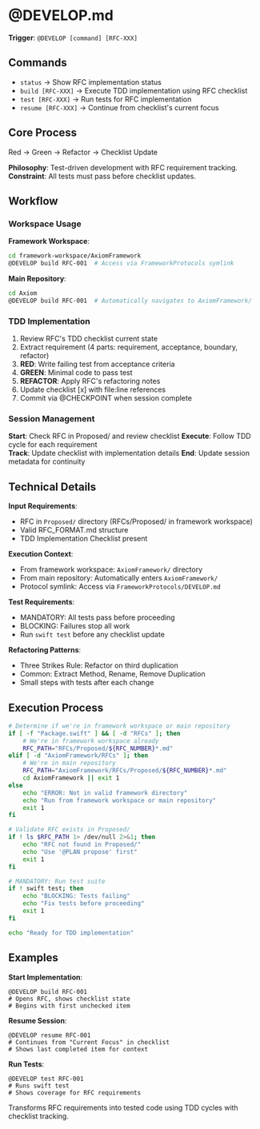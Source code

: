 # @DEVELOP.md

**Trigger**: `@DEVELOP [command] [RFC-XXX]`

## Commands

- `status` → Show RFC implementation status
- `build [RFC-XXX]` → Execute TDD implementation using RFC checklist
- `test [RFC-XXX]` → Run tests for RFC implementation  
- `resume [RFC-XXX]` → Continue from checklist's current focus

## Core Process

Red → Green → Refactor → Checklist Update

**Philosophy**: Test-driven development with RFC requirement tracking.
**Constraint**: All tests must pass before checklist updates.

## Workflow

### Workspace Usage
**Framework Workspace**:
```bash
cd framework-workspace/AxiomFramework
@DEVELOP build RFC-001  # Access via FrameworkProtocols symlink
```

**Main Repository**:
```bash
cd Axiom
@DEVELOP build RFC-001  # Automatically navigates to AxiomFramework/
```

### TDD Implementation
1. Review RFC's TDD checklist current state
2. Extract requirement (4 parts: requirement, acceptance, boundary, refactor)
3. **RED**: Write failing test from acceptance criteria
4. **GREEN**: Minimal code to pass test
5. **REFACTOR**: Apply RFC's refactoring notes
6. Update checklist [x] with file:line references
7. Commit via @CHECKPOINT when session complete

### Session Management
**Start**: Check RFC in Proposed/ and review checklist
**Execute**: Follow TDD cycle for each requirement  
**Track**: Update checklist with implementation details
**End**: Update session metadata for continuity

## Technical Details

**Input Requirements**:
- RFC in `Proposed/` directory (RFCs/Proposed/ in framework workspace)
- Valid RFC_FORMAT.md structure
- TDD Implementation Checklist present

**Execution Context**:
- From framework workspace: `AxiomFramework/` directory
- From main repository: Automatically enters `AxiomFramework/`
- Protocol symlink: Access via `FrameworkProtocols/DEVELOP.md`

**Test Requirements**:
- MANDATORY: All tests pass before proceeding
- BLOCKING: Failures stop all work
- Run `swift test` before any checklist update

**Refactoring Patterns**:
- Three Strikes Rule: Refactor on third duplication
- Common: Extract Method, Rename, Remove Duplication
- Small steps with tests after each change

## Execution Process

```bash
# Determine if we're in framework workspace or main repository
if [ -f "Package.swift" ] && [ -d "RFCs" ]; then
    # We're in framework workspace already
    RFC_PATH="RFCs/Proposed/${RFC_NUMBER}*.md"
elif [ -d "AxiomFramework/RFCs" ]; then
    # We're in main repository
    RFC_PATH="AxiomFramework/RFCs/Proposed/${RFC_NUMBER}*.md"
    cd AxiomFramework || exit 1
else
    echo "ERROR: Not in valid framework directory"
    echo "Run from framework workspace or main repository"
    exit 1
fi

# Validate RFC exists in Proposed/
if ! ls $RFC_PATH 1> /dev/null 2>&1; then
    echo "RFC not found in Proposed/"
    echo "Use '@PLAN propose' first"
    exit 1
fi

# MANDATORY: Run test suite
if ! swift test; then
    echo "BLOCKING: Tests failing"
    echo "Fix tests before proceeding"
    exit 1
fi

echo "Ready for TDD implementation"
```

## Examples

**Start Implementation**:
```
@DEVELOP build RFC-001
# Opens RFC, shows checklist state
# Begins with first unchecked item
```

**Resume Session**:
```
@DEVELOP resume RFC-001  
# Continues from "Current Focus" in checklist
# Shows last completed item for context
```

**Run Tests**:
```
@DEVELOP test RFC-001
# Runs swift test
# Shows coverage for RFC requirements
```

Transforms RFC requirements into tested code using TDD cycles with checklist tracking.